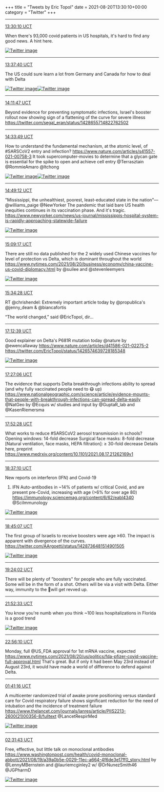 +++
title = "Tweets by Eric Topol" 
date = 2021-08-20T13:30:10+00:00
category = "Twitter"
+++


---

<a href="https://twitter.com/erictopol/status/1428710953168764936" target="_blank" rel="noreferer">13:30:10 UCT</a>

When there's 93,000 covid patients in US hospitals, it's hard to find any good news. 
A hint here. 

<a href="E9PM67EVIAUyYh_.jpg"  ><img src="E9PM67EVIAUyYh_.jpg" alt="Twitter image" ></img></a>

---

<a href="https://twitter.com/erictopol/status/1428712842555842570" target="_blank" rel="noreferer">13:37:40 UCT</a>

The US could sure learn a lot from Germany and Canada for how to deal with Delta 

<a href="E9POsUiVIAYVBF-.jpg"  ><img src="E9POsUiVIAYVBF-.jpg" alt="Twitter image" ></img></a><a href="E9POuBCVUAoy03q.jpg"  ><img src="E9POuBCVUAoy03q.jpg" alt="Twitter image" ></img></a>

---

<a href="https://twitter.com/erictopol/status/1428721427830644747" target="_blank" rel="noreferer">14:11:47 UCT</a>

Beyond evidence for preventing symptomatic infections, Israel's booster rollout now showing sign of a flattening of the curve for severe illness https://twitter.com/segal_eran/status/1428655714822762502



---

<a href="https://twitter.com/erictopol/status/1428726972641812488" target="_blank" rel="noreferer">14:33:49 UCT</a>

How to understand the fundamental mechanism, at the atomic level, of #SARSCoV2 entry and infection?
https://www.nature.com/articles/s41557-021-00758-3
It took supercomputer-movies to determine that a glycan gate is essential for the spike to open and achieve cell entry  @Terrasztain @RommieAmaro @ltchong 

<a href="E9PY_uoVcAQ2Q0A.png"  ><img src="E9PY_uoVcAQ2Q0A.png" alt="Twitter image" ></img></a><a href="E9PZBAnVcAE17wN.jpg"  ><img src="E9PZBAnVcAE17wN.jpg" alt="Twitter image" ></img></a>

---

<a href="https://twitter.com/erictopol/status/1428730843699105798" target="_blank" rel="noreferer">14:49:12 UCT</a>

"Mississippi, the unhealthiest, poorest, least-educated state in the nation"—@williams_paige @NewYorker 
The pandemic that laid bare US health inequities continues in its vaccination phase. And it's tragic.
https://www.newyorker.com/news/us-journal/mississippis-hospital-system-is-rapidly-approaching-statewide-failure 

<a href="E9PSgzbUYAUe3gl.jpg"  ><img src="E9PSgzbUYAUe3gl.jpg" alt="Twitter image" ></img></a>

---

<a href="https://twitter.com/erictopol/status/1428735897168596998" target="_blank" rel="noreferer">15:09:17 UCT</a>

There are still no data published for the 2 widely used Chinese vaccines for level of protection vs Delta, which is dominant throughout the world
https://www.nytimes.com/2021/08/20/business/economy/china-vaccine-us-covid-diplomacy.html by @suilee and @stevenleemyers 

<a href="E9PiCKJVkAEAt-N.jpg"  ><img src="E9PiCKJVkAEAt-N.jpg" alt="Twitter image" ></img></a>

---

<a href="https://twitter.com/erictopol/status/1428742237802749952" target="_blank" rel="noreferer">15:34:28 UCT</a>

RT @chrishendel: Extremely important article today by @propublica's @jenny_deam &amp; @biancafortis 

“The world changed,” said @EricTopol, dir…



---

<a href="https://twitter.com/erictopol/status/1428766946556669952" target="_blank" rel="noreferer">17:12:39 UCT</a>

Good explainer on Delta's P681R mutation today @nature by @ewencallaway 
https://www.nature.com/articles/d41586-021-02275-2  https://twitter.com/EricTopol/status/1426574639728185348

<a href="E9P_v_hVcAAt7r5.jpg"  ><img src="E9P_v_hVcAAt7r5.jpg" alt="Twitter image" ></img></a>

---

<a href="https://twitter.com/erictopol/status/1428770579281178629" target="_blank" rel="noreferer">17:27:06 UCT</a>

The evidence that supports Delta breakthrough infections ability to spread (and why fully vaccinated people need to 😷 up)
https://www.nationalgeographic.com/science/article/evidence-mounts-that-people-with-breakthrough-infections-can-spread-delta-easily @NatGeo by @Ecquis w/ studies and input by @GuptaR_lab and @KasenRiemersma



---

<a href="https://twitter.com/erictopol/status/1428776963829747712" target="_blank" rel="noreferer">17:52:28 UCT</a>

What works to reduce #SARSCoV2 aerosol transmission in schools?
Opening windows: 14-fold decrease
Surgical face masks: 8-fold decrease
[Natural ventilation, face masks, HEPA filtration]: 
≥ 30-fold decrease
Details here, preprint
https://www.medrxiv.org/content/10.1101/2021.08.17.21262169v1



---

<a href="https://twitter.com/erictopol/status/1428788215389908993" target="_blank" rel="noreferer">18:37:10 UCT</a>

New reports on interferon (IFN) and Covid-19
1. IFN Auto-antibodies in ~14% of patients w/ critical Covid, and are present pre-Covid, increasing with age (&gt;6% for over age 80)
https://immunology.sciencemag.org/content/6/62/eabl4340 @SciImmunology 

<a href="E9QSVdyUYAMT4hS.jpg"  ><img src="E9QSVdyUYAMT4hS.jpg" alt="Twitter image" ></img></a>

---

<a href="https://twitter.com/erictopol/status/1428790213237563393" target="_blank" rel="noreferer">18:45:07 UCT</a>

The first group of Israelis to receive boosters were age ≥60. The impact is apparent with divergence of the curves.  https://twitter.com/AArgoetti/status/1428736481514901505

<a href="E9QUWEsVUAA76Va.png"  ><img src="E9QUWEsVUAA76Va.png" alt="Twitter image" ></img></a>

---

<a href="https://twitter.com/erictopol/status/1428800006387945472" target="_blank" rel="noreferer">19:24:02 UCT</a>

There will be plenty of "boosters" for people who are fully vaccinated. Some will be in the form of a shot. Others will be via a visit with Delta. Either way, immunity to the 🦠will get revved up.



---

<a href="https://twitter.com/erictopol/status/1428837384209141760" target="_blank" rel="noreferer">21:52:33 UCT</a>

You know you're numb when you think ~100 less hospitalizations in Florida is a good trend 

<a href="E9Q_62hVoAI9ePC.jpg"  ><img src="E9Q_62hVoAI9ePC.jpg" alt="Twitter image" ></img></a>

---

<a href="https://twitter.com/erictopol/status/1428853393049546755" target="_blank" rel="noreferer">22:56:10 UCT</a>

Monday, full @US_FDA approval for 1st mRNA vaccine, expected
https://www.nytimes.com/2021/08/20/us/politics/fda-pfizer-covid-vaccine-full-approval.html
That's great. But if only it had been May 23rd instead of August 23rd, it would have made a world of difference to defend against Delta.



---

<a href="https://twitter.com/erictopol/status/1428894943267889153" target="_blank" rel="noreferer">01:41:16 UCT</a>

A multicenter randomized trial of awake prone positioning versus standard care for Covid respiratory failure shows significant reduction for the need of intubation and the incidence of treatment failure
https://www.thelancet.com/journals/lanres/article/PIIS2213-2600(21)00356-8/fulltext @LancetRespirMed 

<a href="E9R0M3HUcAADvEE.jpg"  ><img src="E9R0M3HUcAADvEE.jpg" alt="Twitter image" ></img></a>

---

<a href="https://twitter.com/erictopol/status/1428907639388327937" target="_blank" rel="noreferer">02:31:43 UCT</a>

Free, effective, but little talk on monoclonal antibodies
https://www.washingtonpost.com/health/covid-monoclonal-abbott/2021/08/19/a39a0b5e-0029-11ec-a664-4f6de3e17ff0_story.html by @LennyMBernstein and @lauriemcginley2 w/ @DrNunezSmith46 @JGPharmD 

<a href="E9R_k61UYAI0_Op.png"  ><img src="E9R_k61UYAI0_Op.png" alt="Twitter image" ></img></a>

---